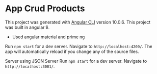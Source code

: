 # App Crud Products

This project was generated with [Angular CLI](https://github.com/angular/angular-cli) version 10.0.6.
This project was built in angular 9.

* Used angular material and prime ng

Run `npm start` for a dev server. Navigate to `http://localhost:4200/`. The app will automatically reload if you change any of the source files.

Server using JSON Server Run `npm start` for a dev server. Navigate to `http://localhost:3001/`. 

